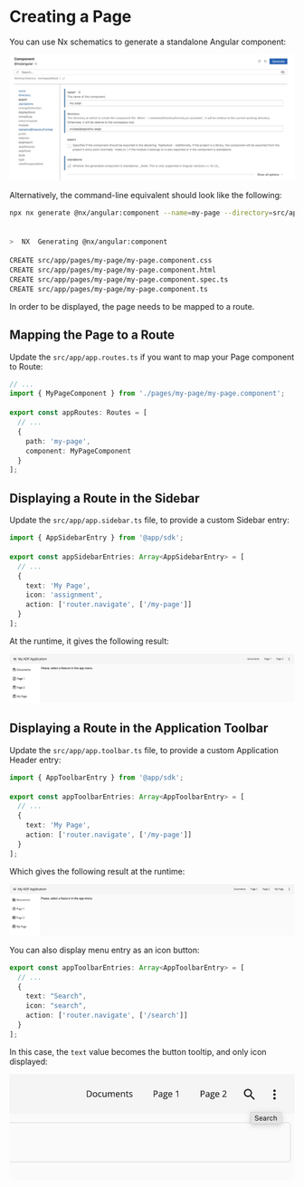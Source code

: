 # Creating a Page

You can use Nx schematics to generate a standalone Angular component:

![Creating a Page](./images/creating-a-page.png)

Alternatively, the command-line equivalent should look like the following:

```sh
npx nx generate @nx/angular:component --name=my-page --directory=src/app/pages/my-page --standalone=true --nameAndDirectoryFormat=as-provided --no-interactive


>  NX  Generating @nx/angular:component

CREATE src/app/pages/my-page/my-page.component.css
CREATE src/app/pages/my-page/my-page.component.html
CREATE src/app/pages/my-page/my-page.component.spec.ts
CREATE src/app/pages/my-page/my-page.component.ts
```

In order to be displayed, the page needs to be mapped to a route. 

## Mapping the Page to a Route

Update the `src/app/app.routes.ts` if you want to map your Page component to Route:

```ts
// ...
import { MyPageComponent } from './pages/my-page/my-page.component';

export const appRoutes: Routes = [
  // ...
  {
    path: 'my-page',
    component: MyPageComponent
  }
];
```

## Displaying a Route in the Sidebar

Update the `src/app/app.sidebar.ts` file, to provide a custom Sidebar entry:

```ts
import { AppSidebarEntry } from '@app/sdk';

export const appSidebarEntries: Array<AppSidebarEntry> = [
  // ...
  {
    text: 'My Page',
    icon: 'assignment',
    action: ['router.navigate', ['/my-page']]
  }
];
```

At the runtime, it gives the following result:

![Custom Sidebar Entry](./images/custom-sidebar-entry.png)

## Displaying a Route in the Application Toolbar

Update the `src/app/app.toolbar.ts` file, to provide a custom Application Header entry:

```ts
import { AppToolbarEntry } from '@app/sdk';

export const appToolbarEntries: Array<AppToolbarEntry> = [
  // ...
  {
    text: 'My Page',
    action: ['router.navigate', ['/my-page']]
  }
];
```

Which gives the following result at the runtime:

![Custom App Toolbar Entry](./images/custom-app-menu-entry.png)

You can also display menu entry as an icon button:

```ts
export const appToolbarEntries: Array<AppToolbarEntry> = [
  // ...
  {
    text: "Search",
    icon: "search",
    action: ['router.navigate', ['/search']]
  }
];
```

In this case, the `text` value becomes the button tooltip, and only icon displayed:

![Header icon button](./images/header-icon-button.png)
